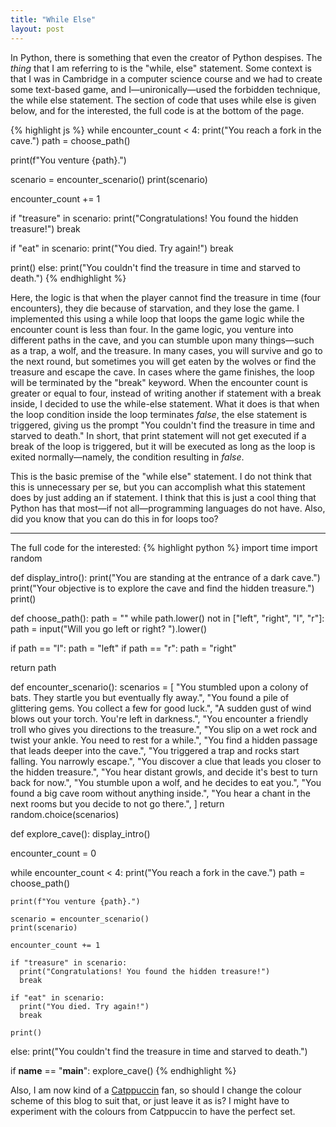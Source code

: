 ```yaml
---
title: "While Else"
layout: post
---
```

In Python, there is something that even the creator of Python despises. The *thing* that I am referring to is the "while, else" statement. Some context is that I was in Cambridge in a computer science course and we had to create some text-based game, and I—unironically—used the forbidden technique, the while else statement. The section of code that uses while else is given below, and for the interested, the full code is at the bottom of the page.


{% highlight js %}
while encounter_count < 4:
  print("You reach a fork in the cave.")
  path = choose_path()
  
  print(f"You venture {path}.")
  
  scenario = encounter_scenario()
  print(scenario)
  
  encounter_count += 1
  
  if "treasure" in scenario:
    print("Congratulations! You found the hidden treasure!")
    break
  
  if "eat" in scenario:
    print("You died. Try again!")
    break
  
  print()
else:
  print("You couldn't find the treasure in time and starved to death.")
{% endhighlight %}

Here, the logic is that when the player cannot find the treasure in time (four encounters), they die because of starvation, and they lose the game. I implemented this using a while loop that loops the game logic while the encounter count is less than four. In the game logic, you venture into different paths in the cave, and you can stumble upon many things—such as a trap, a wolf, and the treasure. In many cases, you will survive and go to the next round, but sometimes you will get eaten by the wolves or find the treasure and escape the cave. In cases where the game finishes, the loop will be terminated by the "break" keyword. When the encounter count is greater or equal to four, instead of writing another if statement with a break inside, I decided to use the while-else statement. What it does is that when the loop condition inside the loop terminates _false_, the else statement is triggered, giving us the prompt "You couldn't find the treasure in time and starved to death." In short, that print statement will not get executed if a break of the loop is triggered, but it will be executed as long as the loop is exited normally—namely, the condition resulting in _false_.

This is the basic premise of the "while else" statement. I do not think that this is unnecessary per se, but you can accomplish what this statement does by just adding an if statement. I think that this is just a cool thing that Python has that most—if not all—programming languages do not have. Also, did you know that you can do this in for loops too?

---

The full code for the interested:
{% highlight python %}
import time
import random

def display_intro():
  print("You are standing at the entrance of a dark cave.")
  print("Your objective is to explore the cave and find the hidden treasure.")
  print()
 
def choose_path():
  path = ""
  while path.lower() not in ["left", "right", "l", "r"]:
    path = input("Will you go left or right? ").lower()

  if path == "l":
    path = "left"
  if path == "r":
    path = "right"

  return path
 
def encounter_scenario():
  scenarios = [
    "You stumbled upon a colony of bats. They startle you but eventually fly away.",
    "You found a pile of glittering gems. You collect a few for good luck.",
    "A sudden gust of wind blows out your torch. You're left in darkness.",
    "You encounter a friendly troll who gives you directions to the treasure.",
    "You slip on a wet rock and twist your ankle. You need to rest for a while.",
    "You find a hidden passage that leads deeper into the cave.",
    "You triggered a trap and rocks start falling. You narrowly escape.",
    "You discover a clue that leads you closer to the hidden treasure.",
    "You hear distant growls, and decide it's best to turn back for now.",
    "You stumble upon a wolf, and he decides to eat you.",
    "You found a big cave room without anything inside.",
    "You hear a chant in the next rooms but you decide to not go there.",
  ]
  return random.choice(scenarios)
 
def explore_cave():
  display_intro()

  encounter_count = 0

  while encounter_count < 4:
    print("You reach a fork in the cave.")
    path = choose_path()

    print(f"You venture {path}.")

    scenario = encounter_scenario()
    print(scenario)

    encounter_count += 1

    if "treasure" in scenario:
      print("Congratulations! You found the hidden treasure!")
      break

    if "eat" in scenario:
      print("You died. Try again!")
      break

    print()
  else:
    print("You couldn't find the treasure in time and starved to death.")

if __name__ == "__main__":
  explore_cave()
{% endhighlight %}

Also, I am now kind of a [Catppuccin](https://github.com/catppuccin/catppuccin) fan, so should I change the colour scheme of this blog to suit that, or just leave it as is? I might have to experiment with the colours from Catppuccin to have the perfect set.